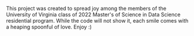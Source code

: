 This project was created to spread joy among the members of the University of Virginia class of 2022 Master's of Science in Data Science residential program.
While the code will not show it, each smile comes with a heaping spoonful of love. Enjoy :)
